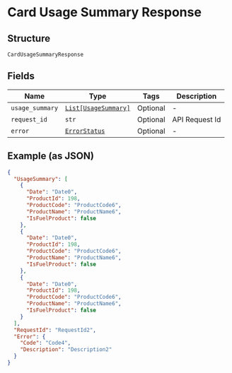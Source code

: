 
# Card Usage Summary Response

## Structure

`CardUsageSummaryResponse`

## Fields

| Name | Type | Tags | Description |
|  --- | --- | --- | --- |
| `usage_summary` | [`List[UsageSummary]`](../../doc/models/usage-summary.md) | Optional | - |
| `request_id` | `str` | Optional | API Request Id |
| `error` | [`ErrorStatus`](../../doc/models/error-status.md) | Optional | - |

## Example (as JSON)

```json
{
  "UsageSummary": [
    {
      "Date": "Date0",
      "ProductId": 198,
      "ProductCode": "ProductCode6",
      "ProductName": "ProductName6",
      "IsFuelProduct": false
    },
    {
      "Date": "Date0",
      "ProductId": 198,
      "ProductCode": "ProductCode6",
      "ProductName": "ProductName6",
      "IsFuelProduct": false
    },
    {
      "Date": "Date0",
      "ProductId": 198,
      "ProductCode": "ProductCode6",
      "ProductName": "ProductName6",
      "IsFuelProduct": false
    }
  ],
  "RequestId": "RequestId2",
  "Error": {
    "Code": "Code4",
    "Description": "Description2"
  }
}
```

